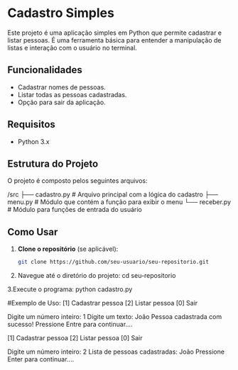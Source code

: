 # Cadastro Simples

Este projeto é uma aplicação simples em Python que permite cadastrar e listar pessoas. É uma ferramenta básica para entender a manipulação de listas e interação com o usuário no terminal.

## Funcionalidades

- Cadastrar nomes de pessoas.
- Listar todas as pessoas cadastradas.
- Opção para sair da aplicação.

## Requisitos

- Python 3.x

## Estrutura do Projeto

O projeto é composto pelos seguintes arquivos:

/src ├── cadastro.py # Arquivo principal com a lógica do cadastro ├── menu.py # Módulo que contém a função para exibir o menu └── receber.py # Módulo para funções de entrada do usuário

## Como Usar

1. **Clone o repositório** (se aplicável):
   ```bash
   git clone https://github.com/seu-usuario/seu-repositorio.git

2. Navegue até o diretório do projeto:
cd seu-repositorio

3.Execute o programa:
python cadastro.py

#Exemplo de Uso:
[1] Cadastrar pessoa
[2] Listar pessoa
[0] Sair

Digite um número inteiro: 1
Digite um texto: João
Pessoa cadastrada com sucesso!
Pressione Entre para continuar....

[1] Cadastrar pessoa
[2] Listar pessoa
[0] Sair

Digite um número inteiro: 2
Lista de pessoas cadastradas:
João
Pressione Enter para continuar....

